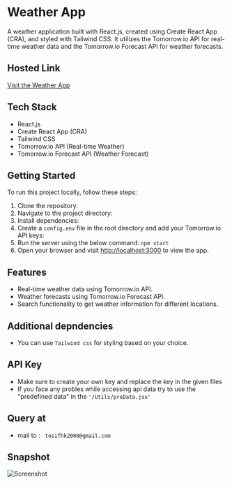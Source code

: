 # Weather App

A weather application built with React.js, created using Create React App (CRA), and styled with Tailwind CSS. It utilizes the Tomorrow.io API for real-time weather data and the Tomorrow.io Forecast API for weather forecasts.

## Hosted Link

[Visit the Weather App](https://health-flex-weather-app.vercel.app/)

## Tech Stack

- React.js
- Create React App (CRA)
- Tailwind CSS
- Tomorrow.io API (Real-time Weather)
- Tomorrow.io Forecast API (Weather Forecast)

## Getting Started

To run this project locally, follow these steps:

1. Clone the repository:
2. Navigate to the project directory:
3. Install dependencies:
4. Create a `config.env` file in the root directory and add your Tomorrow.io API keys:
5. Run the server using the below command:
``` npm start ```
6. Open your browser and visit [http://localhost:3000](http://localhost:3000) to view the app.

## Features

- Real-time weather data using Tomorrow.io API.
- Weather forecasts using Tomorrow.io Forecast API.
- Search functionality to get weather information for different locations.

## Additional depndencies

- You can use ```Tailwind css``` for styling based on your choice.


## API Key
   - Make sure to create your own key and replace the key in the given files
   - If you face any probles while accessing api data try to use the "predefined data" in the ```'/Utils/preData.jsx'```

## Query at

- mail to : ``` tosifhk2000@gmail.com```


##  Snapshot
![Screenshot](src/assets/images/weatherApp.png)



